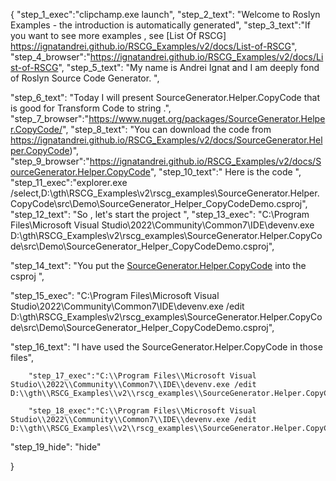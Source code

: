 {
    "step_1_exec":"clipchamp.exe launch",
    "step_2_text": "Welcome to Roslyn Examples - the introduction is automatically generated",
    "step_3_text":"If you want to see more examples , see  [List Of RSCG] https://ignatandrei.github.io/RSCG_Examples/v2/docs/List-of-RSCG",
    "step_4_browser":"https://ignatandrei.github.io/RSCG_Examples/v2/docs/List-of-RSCG",
    "step_5_text": "My name is Andrei Ignat and I am deeply fond of Roslyn Source Code Generator. ",

"step_6_text": "Today I will present SourceGenerator.Helper.CopyCode  that is good for Transform Code to string .",
"step_7_browser":"https://www.nuget.org/packages/SourceGenerator.Helper.CopyCode/",
"step_8_text": "You can download the code from https://ignatandrei.github.io/RSCG_Examples/v2/docs/SourceGenerator.Helper.CopyCode)",
"step_9_browser":"https://ignatandrei.github.io/RSCG_Examples/v2/docs/SourceGenerator.Helper.CopyCode",
"step_10_text":" Here is the code ",
"step_11_exec":"explorer.exe /select,D:\\gth\\RSCG_Examples\\v2\\rscg_examples\\SourceGenerator.Helper.CopyCode\\src\\Demo\\SourceGenerator_Helper_CopyCodeDemo.csproj",
"step_12_text": "So , let's start the project ",
"step_13_exec": "C:\\Program Files\\Microsoft Visual Studio\\2022\\Community\\Common7\\IDE\\devenv.exe D:\\gth\\RSCG_Examples\\v2\\rscg_examples\\SourceGenerator.Helper.CopyCode\\src\\Demo\\SourceGenerator_Helper_CopyCodeDemo.csproj",

"step_14_text": "You put the  [SourceGenerator.Helper.CopyCode](https://www.nuget.org/packages/SourceGenerator.Helper.CopyCode/) into the csproj ",

"step_15_exec": "C:\\Program Files\\Microsoft Visual Studio\\2022\\Community\\Common7\\IDE\\devenv.exe /edit D:\\gth\\RSCG_Examples\\v2\\rscg_examples\\SourceGenerator.Helper.CopyCode\\src\\Demo\\SourceGenerator_Helper_CopyCodeDemo.csproj",

"step_16_text": "I have used the SourceGenerator.Helper.CopyCode in those files",


        "step_17_exec":"C:\\Program Files\\Microsoft Visual Studio\\2022\\Community\\Common7\\IDE\\devenv.exe /edit D:\\gth\\RSCG_Examples\\v2\\rscg_examples\\SourceGenerator.Helper.CopyCode\\src\\Demo\\Person.cs",
    
        "step_18_exec":"C:\\Program Files\\Microsoft Visual Studio\\2022\\Community\\Common7\\IDE\\devenv.exe /edit D:\\gth\\RSCG_Examples\\v2\\rscg_examples\\SourceGenerator.Helper.CopyCode\\src\\Demo\\Program.cs",
    
"step_19_hide": "hide"


}
